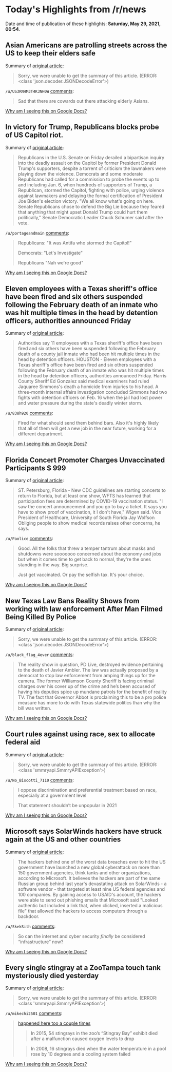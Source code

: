 # Today's Highlights from /r/news

Date and time of publication of these highlights: **Saturday, May 29, 2021, 00:54**.

## Asian Americans are patrolling streets across the US to keep their elders safe

Summary of [original article](https://www.cnn.com/2021/05/28/us/asian-americans-volunteer-foot-patrols/index.html):

> Sorry, we were unable to get the summary of this article. (ERROR: <class 'json.decoder.JSONDecodeError'>)

`/u/US3RN4M3T4K3NH0W` [comments](https://www.reddit.com/r/news/comments/nnaiw5/asian_americans_are_patrolling_streets_across_the/):

> Sad that there are cowards out there attacking elderly Asians.

[Why am I seeing this on Google Docs?](https://docs.google.com/document/d/1Dc6We63vOXIZsc0op-Bt4abqkYjXzOigalQqFxmvvbM/edit?usp=sharing)

## In victory for Trump, Republicans blocks probe of US Capitol riot.

Summary of [original article](https://www.reuters.com/world/us/us-senate-slow-act-probe-into-deadly-capitol-attack-2021-05-28/):

> Republicans in the U.S. Senate on Friday derailed a bipartisan inquiry into the deadly assault on the Capitol by former President Donald Trump's supporters, despite a torrent of criticism the lawmakers were playing down the violence. Democrats and some moderate Republicans had called for a commission to probe the events up to and including Jan. 6, when hundreds of supporters of Trump, a Republican, stormed the Capitol, fighting with police, urging violence against lawmakers and delaying the formal certification of President Joe Biden's election victory. "We all know what's going on here. Senate Republicans chose to defend the Big Lie because they feared that anything that might upset Donald Trump could hurt them politically," Senate Democratic Leader Chuck Schumer said after the vote.

`/u/portageandmain` [comments](https://www.reddit.com/r/news/comments/nn4r8e/in_victory_for_trump_republicans_blocks_probe_of/):

> Republicans: "It was Antifa who stormed the Capitol!"
> 
> Democrats: "Let's Investigate"
> 
> Republicans "Nah we're good"

[Why am I seeing this on Google Docs?](https://docs.google.com/document/d/1Dc6We63vOXIZsc0op-Bt4abqkYjXzOigalQqFxmvvbM/edit?usp=sharing)

## Eleven employees with a Texas sheriff's office have been fired and six others suspended following the February death of an inmate who was hit multiple times in the head by detention officers, authorities announced Friday

Summary of [original article](https://abcnews.go.com/US/wireStory/11-texas-sheriff-workers-fired-suspended-inmate-death-77972722):

> Authorities say 11 employees with a Texas sheriff's office have been fired and six others have been suspended following the February death of a county jail inmate who had been hit multiple times in the head by detention officers. HOUSTON - Eleven employees with a Texas sheriff's office have been fired and six others suspended following the February death of an inmate who was hit multiple times in the head by detention officers, authorities announced Friday. Harris County Sheriff Ed Gonzalez said medical examiners had ruled Jaquaree Simmons's death a homicide from injuries to his head. A three-month internal affairs investigation concluded Simmons had two fights with detention officers on Feb. 16 when the jail had lost power and water pressure during the state's deadly winter storm.

`/u/838h920` [comments](https://www.reddit.com/r/news/comments/nn9nlw/eleven_employees_with_a_texas_sheriffs_office/):

> Fired for what should send them behind bars. Also it's highly likely that all of them will get a new job in the near future, working for a different department.

[Why am I seeing this on Google Docs?](https://docs.google.com/document/d/1Dc6We63vOXIZsc0op-Bt4abqkYjXzOigalQqFxmvvbM/edit?usp=sharing)

## Florida Concert Promoter Charges Unvaccinated Participants $ 999

Summary of [original article](https://floridanewstimes.com/florida-concert-promoter-charges-unvaccinated-participants-999/272142/?amp):

> ST. Petersburg, Florida - New CDC guidelines are starting concerts to return to Florida, but at least one show, WFTS has learned that participation fees are determined by COVID-19 vaccination status. "I saw the concert announcement and you go to buy a ticket. It says you have to show proof of vaccination, it I don't have," Wigen said. Vice President of Healthcare, University of South Florida Jay Wolfson Obliging people to show medical records raises other concerns, he says.

`/u/Paolice` [comments](https://www.reddit.com/r/news/comments/nn6h31/florida_concert_promoter_charges_unvaccinated/):

> Good. All the folks that threw a temper tantrum about masks and shutdowns were sooooooo concerned about the economy and jobs but when it comes time to get back to normal, they're the ones standing in the way. Big surprise.
> 
> Just get vaccinated. Or pay the selfish tax. It's your choice.

[Why am I seeing this on Google Docs?](https://docs.google.com/document/d/1Dc6We63vOXIZsc0op-Bt4abqkYjXzOigalQqFxmvvbM/edit?usp=sharing)

## New Texas Law Bans Reality Shows from working with law enforcement After Man Filmed Being Killed By Police

Summary of [original article](https://abcnews.go.com/US/texas-law-bans-reality-shows-working-law-enforcement/story?id=77939063):

> Sorry, we were unable to get the summary of this article. (ERROR: <class 'json.decoder.JSONDecodeError'>)

`/u/black_flag_4ever` [comments](https://www.reddit.com/r/news/comments/nnbi0u/new_texas_law_bans_reality_shows_from_working/):

> The reality show in question, PD Live,  destroyed evidence pertaining to the death of Javier Ambler. The law was actually proposed by a democrat to stop law enforcement from amping things up for the camera. The former Williamson County Sheriff is facing criminal charges over his cover up of the crime and he’s been accused of having his deputies spice up mundane patrols for the benefit of reality TV. The fact that Governor Abbot is proclaiming this to be a pro police measure has more to do with Texas statewide politics than why the bill was written.

[Why am I seeing this on Google Docs?](https://docs.google.com/document/d/1Dc6We63vOXIZsc0op-Bt4abqkYjXzOigalQqFxmvvbM/edit?usp=sharing)

## Court rules against using race, sex to allocate federal aid

Summary of [original article](https://apnews.com/article/tn-state-wire-race-and-ethnicity-racial-injustice-courts-business-c95f6b6c8819a66d80219cc3fca01e0b):

> Sorry, we were unable to get the summary of this article. (ERROR: <class 'smmryapi.SmmryAPIException'>)

`/u/No_Biscotti_7110` [comments](https://www.reddit.com/r/news/comments/nndb71/court_rules_against_using_race_sex_to_allocate/):

> I oppose discrimination and preferential treatment based on race, especially at a government level 
> 
> That statement shouldn’t be unpopular in 2021

[Why am I seeing this on Google Docs?](https://docs.google.com/document/d/1Dc6We63vOXIZsc0op-Bt4abqkYjXzOigalQqFxmvvbM/edit?usp=sharing)

## Microsoft says SolarWinds hackers have struck again at the US and other countries

Summary of [original article](https://amp.cnn.com/cnn/2021/05/28/tech/microsoft-solarwinds-russia-hack-intl-hnk/index.html):

> The hackers behind one of the worst data breaches ever to hit the US government have launched a new global cyberattack on more than 150 government agencies, think tanks and other organizations, according to Microsoft. It believes the hackers are part of the same Russian group behind last year's devastating attack on SolarWinds - a software vendor - that targeted at least nine US federal agencies and 100 companies. By gaining access to USAID's account, the hackers were able to send out phishing emails that Microsoft said "Looked authentic but included a link that, when clicked, inserted a malicious file" that allowed the hackers to access computers through a backdoor.

`/u/SkekSith` [comments](https://www.reddit.com/r/news/comments/nmw709/microsoft_says_solarwinds_hackers_have_struck/):

> So can the internet and cyber security *finally* be considered “infrastructure” now?

[Why am I seeing this on Google Docs?](https://docs.google.com/document/d/1Dc6We63vOXIZsc0op-Bt4abqkYjXzOigalQqFxmvvbM/edit?usp=sharing)

## Every single stingray at a ZooTampa touch tank mysteriously died yesterday

Summary of [original article](https://www.cltampa.com/news-views/local-news/article/21152720/every-single-stingray-at-a-zootampa-touch-tank-mysteriously-died-yesterday):

> Sorry, we were unable to get the summary of this article. (ERROR: <class 'smmryapi.SmmryAPIException'>)

`/u/mikechi2501` [comments](https://www.reddit.com/r/news/comments/nn4cb0/every_single_stingray_at_a_zootampa_touch_tank/):

> [happened here too a couple times](https://www.chicagotribune.com/news/breaking/ct-shedd-stingray-deaths-20190809-k6wda5kifffqpmk3hvztk7pm2q-story.html)
> 
> >In 2015, 54 stingrays in the zoo’s “Stingray Bay” exhibit died after a malfunction caused oxygen levels to drop
> 
> >In 2008, 16 stingrays died when the water temperature in a pool rose by 10 degrees and a cooling system failed

[Why am I seeing this on Google Docs?](https://docs.google.com/document/d/1Dc6We63vOXIZsc0op-Bt4abqkYjXzOigalQqFxmvvbM/edit?usp=sharing)

